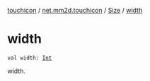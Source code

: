 [touchicon](../../index.md) / [net.mm2d.touchicon](../index.md) / [Size](index.md) / [width](./width.md)

# width

`val width: `[`Int`](https://kotlinlang.org/api/latest/jvm/stdlib/kotlin/-int/index.html)

width.

